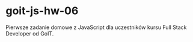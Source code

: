 # goit-js-hw-06
Pierwsze zadanie domowe z JavaScript dla uczestników kursu Full Stack Developer od GoIT.
